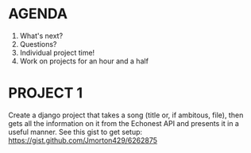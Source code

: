 AGENDA
=======
1. What's next?
1. Questions?
2. Individual project time!
3. Work on projects for an hour and a half


# PROJECT 1
Create a django project that takes a song (title or, if ambitous, file), then gets all the information on it from the Echonest API and presents it in a useful manner.
See this gist to get setup: https://gist.github.com/Jmorton429/6262875
